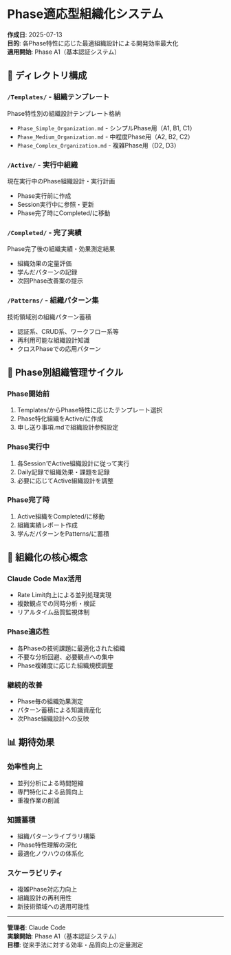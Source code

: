 # Phase適応型組織化システム

**作成日**: 2025-07-13  
**目的**: 各Phase特性に応じた最適組織設計による開発効率最大化  
**適用開始**: Phase A1（基本認証システム）  

## 📁 ディレクトリ構成

### `/Templates/` - 組織テンプレート
Phase特性別の組織設計テンプレート格納
- `Phase_Simple_Organization.md` - シンプルPhase用（A1, B1, C1）
- `Phase_Medium_Organization.md` - 中程度Phase用（A2, B2, C2）
- `Phase_Complex_Organization.md` - 複雑Phase用（D2, D3）

### `/Active/` - 実行中組織
現在実行中のPhase組織設計・実行計画
- Phase実行前に作成
- Session実行中に参照・更新
- Phase完了時にCompleted/に移動

### `/Completed/` - 完了実績
Phase完了後の組織実績・効果測定結果
- 組織効果の定量評価
- 学んだパターンの記録
- 次回Phase改善案の提示

### `/Patterns/` - 組織パターン集
技術領域別の組織パターン蓄積
- 認証系、CRUD系、ワークフロー系等
- 再利用可能な組織設計知識
- クロスPhaseでの応用パターン

## 🔄 Phase別組織管理サイクル

### Phase開始前
1. Templates/からPhase特性に応じたテンプレート選択
2. Phase特化組織をActive/に作成
3. 申し送り事項.mdで組織設計参照設定

### Phase実行中
1. 各SessionでActive組織設計に従って実行
2. Daily記録で組織効果・課題を記録
3. 必要に応じてActive組織設計を調整

### Phase完了時
1. Active組織をCompleted/に移動
2. 組織実績レポート作成
3. 学んだパターンをPatterns/に蓄積

## 🎯 組織化の核心概念

### Claude Code Max活用
- Rate Limit向上による並列処理実現
- 複数観点での同時分析・検証
- リアルタイム品質監視体制

### Phase適応性
- 各Phaseの技術課題に最適化された組織
- 不要な分析回避、必要観点への集中
- Phase複雑度に応じた組織規模調整

### 継続的改善
- Phase毎の組織効果測定
- パターン蓄積による知識資産化
- 次Phase組織設計への反映

## 📊 期待効果

### 効率性向上
- 並列分析による時間短縮
- 専門特化による品質向上
- 重複作業の削減

### 知識蓄積
- 組織パターンライブラリ構築
- Phase特性理解の深化
- 最適化ノウハウの体系化

### スケーラビリティ
- 複雑Phase対応力向上
- 組織設計の再利用性
- 新技術領域への適用可能性

---

**管理者**: Claude Code  
**実験開始**: Phase A1（基本認証システム）  
**目標**: 従来手法に対する効率・品質向上の定量測定